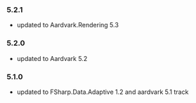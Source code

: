 ### 5.2.1
- updated to Aardvark.Rendering 5.3

### 5.2.0
- updated to Aardvark 5.2

### 5.1.0
- updated to FSharp.Data.Adaptive 1.2 and aardvark 5.1 track

